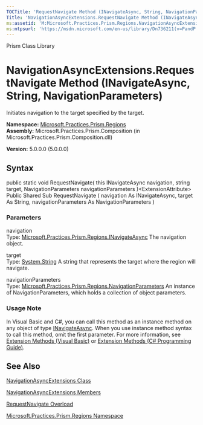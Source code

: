 ```yaml
---
TOCTitle: 'RequestNavigate Method (INavigateAsync, String, NavigationParameters)'
Title: 'NavigationAsyncExtensions.RequestNavigate Method (INavigateAsync, String, NavigationParameters) (Microsoft.Practices.Prism.Regions)'
ms:assetid: 'M:Microsoft.Practices.Prism.Regions.NavigationAsyncExtensions.RequestNavigate(Microsoft.Practices.Prism.Regions.INavigateAsync,System.String,Microsoft.Practices.Prism.Regions.NavigationParameters)'
ms:mtpsurl: 'https://msdn.microsoft.com/en-us/library/Dn736211(v=PandP.50)'
---
```


Prism Class Library

NavigationAsyncExtensions.RequestNavigate Method (INavigateAsync, String, NavigationParameters)
===================================================================================================

Initiates navigation to the target specified by the target.

**Namespace:** [Microsoft.Practices.Prism.Regions](https://msdn.microsoft.com/library/microsoft.practices.prism.regions)
**Assembly:** Microsoft.Practices.Prism.Composition (in Microsoft.Practices.Prism.Composition.dll)

**Version:** 5.0.0.0 (5.0.0.0)

## Syntax


public static void RequestNavigate( this INavigateAsync navigation, string target, NavigationParameters navigationParameters )&lt;ExtensionAttribute&gt; Public Shared Sub RequestNavigate ( navigation As INavigateAsync, target As String, navigationParameters As NavigationParameters )

### Parameters

navigation  
Type: [Microsoft.Practices.Prism.Regions.INavigateAsync](https://msdn.microsoft.com/library/microsoft.practices.prism.regions.inavigateasync)
The navigation object.

target  
Type: [System.String](http://msdn.microsoft.com/en-us/library/s1wwdcbf)
A string that represents the target where the region will navigate.

navigationParameters  
Type: [Microsoft.Practices.Prism.Regions.NavigationParameters](https://msdn.microsoft.com/library/microsoft.practices.prism.regions.navigationparameters)
An instance of NavigationParameters, which holds a collection of object parameters.

### Usage Note

In Visual Basic and C\#, you can call this method as an instance method on any object of type [INavigateAsync](https://msdn.microsoft.com/library/microsoft.practices.prism.regions.inavigateasync). When you use instance method syntax to call this method, omit the first parameter. For more information, see [Extension Methods (Visual Basic)](http://msdn.microsoft.com/en-us/library/bb384936.aspx) or [Extension Methods (C\# Programming Guide)](http://msdn.microsoft.com/en-us/library/bb383977.aspx).

See Also
--------


[NavigationAsyncExtensions Class](https://msdn.microsoft.com/library/microsoft.practices.prism.regions.navigationasyncextensions)

[NavigationAsyncExtensions Members](https://msdn.microsoft.com/allmembers.t:microsoft.practices.prism.regions.navigationasyncextensions)

[RequestNavigate Overload](https://msdn.microsoft.com/overload:microsoft.practices.prism.regions.navigationasyncextensions.requestnavigate)

[Microsoft.Practices.Prism.Regions Namespace](https://msdn.microsoft.com/library/microsoft.practices.prism.regions)
